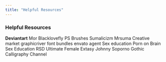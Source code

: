 ```yaml
---
title: "Helpful Resources"
---
```

### Helpful Resources
**Deviantart**
		Mor
			Blacklovefly
		PS Brushes
		Sumalicizm
		Mrsuma
		Creative market
		graphicriver
		font bundles
		envato agent
	Sex education
		Porn on Brain
			Sex Education
				RSD
					Ultimate Female Extasy
					Johnny Soporno
	Gothic Calligraphy Channel
